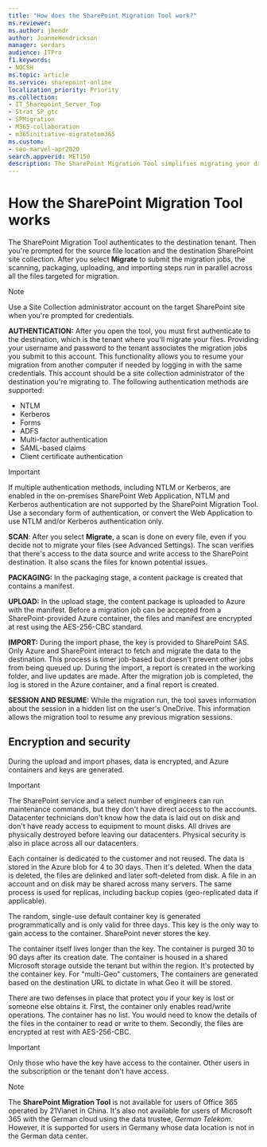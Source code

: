 ```yaml
---
title: "How does the SharePoint Migration Tool work?"
ms.reviewer: 
ms.author: jhendr
author: JoanneHendrickson
manager: serdars
audience: ITPro
f1.keywords:
- NOCSH
ms.topic: article
ms.service: sharepoint-online
localization_priority: Priority
ms.collection: 
- IT_Sharepoint_Server_Top
- Strat_SP_gtc
- SPMigration
- M365-collaboration
- m365initiative-migratetom365
ms.custom:
- seo-marvel-apr2020
search.appverid: MET150
description: The SharePoint Migration Tool simplifies migrating your data from on-premises SharePoint Server document libraries and local file shares to SharePoint in Microsoft 365.
---
```


# How the SharePoint Migration Tool works

 The SharePoint Migration Tool authenticates to the destination tenant. Then you're prompted for the source file location and the destination SharePoint site collection. After you select **Migrate** to submit the migration jobs, the scanning, packaging, uploading, and importing steps run in parallel across all the files targeted for migration.
 
>[!Note]
> Use a Site Collection administrator account on the target SharePoint site when you're prompted for credentials.
  
**AUTHENTICATION:** After you open the tool, you must first authenticate to the destination, which is the tenant where you'll migrate your files. Providing your username and password to the tenant associates the migration jobs you submit to this account. This functionality allows you to resume your migration from another computer if needed by logging in with the same credentials. This account should be a site collection administrator of the destination you're migrating to. The following authentication methods are supported:

- NTLM
- Kerberos
- Forms
- ADFS
- Multi-factor authentication
- SAML-based claims
- Client certificate authentication

> [!IMPORTANT] 
> If multiple authentication methods, including NTLM or Kerberos, are enabled in the on-premises SharePoint Web Application, NTLM and Kerberos authentication are not supported by the SharePoint Migration Tool. Use a secondary form of authentication, or convert the Web Application to use NTLM and/or Kerberos authentication only.
    
**SCAN**: After you select **Migrate**, a scan is done on every file, even if you decide not to migrate your files (see Advanced Settings). The scan verifies that there's access to the data source and write access to the SharePoint destination. It also scans the files for known potential issues.

**PACKAGING:** In the packaging stage, a content package is created that contains a manifest.
 
**UPLOAD:** In the upload stage, the content package is uploaded to Azure with the manifest. Before a migration job can be accepted from a SharePoint-provided Azure container, the files and manifest are encrypted at rest using the AES-256-CBC standard.
  
**IMPORT:** During the import phase, the key is provided to SharePoint SAS. Only Azure and SharePoint interact to fetch and migrate the data to the destination. This process is timer job-based but doesn't prevent other jobs from being queued up. During the import, a report is created in the working folder, and live updates are made. After the migration job is completed, the log is stored in the Azure container, and a final report is created.

**SESSION AND RESUME:** While the migration run, the tool saves information about the session in a hidden list on the user's OneDrive. This information allows the migration tool to resume any previous migration sessions.
    
## Encryption and security

During the upload and import phases, data is encrypted, and Azure containers and keys are generated.
  
> [!IMPORTANT]
> The SharePoint service and a select number of engineers can run maintenance commands, but they don't have direct access to the accounts. Datacenter technicians don't know how the data is laid out on disk and don't have ready access to equipment to mount disks. All drives are physically destroyed before leaving our datacenters. Physical security is also in place across all our datacenters.
  
Each container is dedicated to the customer and not reused. The data is stored in the Azure blob for 4 to 30 days. Then it's deleted. When the data is deleted, the files are delinked and later soft-deleted from disk. A file in an account and on disk may be shared across many servers. The same process is used for replicas, including backup copies (geo-replicated data if applicable).
  
The random, single-use default container key is generated programmatically and is only valid for three days. This key is the only way to gain access to the container. SharePoint never stores the key.
  
The container itself lives longer than the key. The container is purged 30 to 90 days after its creation date. The container is housed in a shared Microsoft storage outside the tenant but within the region. It's protected by the container key. For "multi-Geo" customers, The containers are generated based on the destination URL to dictate in what Geo it will be stored.
  
There are two defenses in place that protect you if your key is lost or someone else obtains it. First, the container only enables read/write operations. The container has no list. You would need to know the details of the files in the container to read or write to them. Secondly, the files are encrypted at rest with AES-256-CBC.

> [!IMPORTANT]
> Only those who have the key have access to the container. Other users in the subscription or the tenant don't have access.
  
>[!NOTE]
>The **SharePoint Migration Tool** is not available for users of Office 365 operated by 21Vianet in China. It's also not available for users of Microsoft 365 with the German cloud using the data trustee, *German Telekom*. However, it is supported for users in Germany whose data location is not in the German data center.

